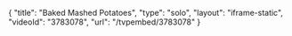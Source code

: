 {
    "title": "Baked Mashed Potatoes",
    "type": "solo",
    "layout": "iframe-static",
    "videoId": "3783078",
    "url": "\/tvpembed\/3783078"
}